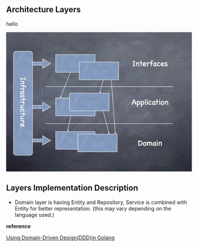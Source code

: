 ## Architecture Layers
hello

![ddd layers diagram image](./ddd-arch-diag.jpeg)


## Layers Implementation Description

- Domain layer is having Entity and Repository, Service is combined with Entity for better representation. (this may vary depending on the language used.)


**reference**

[Using Domain-Driven Design(DDD)in Golang](https://dev.to/stevensunflash/using-domain-driven-design-ddd-in-golang-3ee5 "Using Domain-Driven Design(DDD)in Golang")
